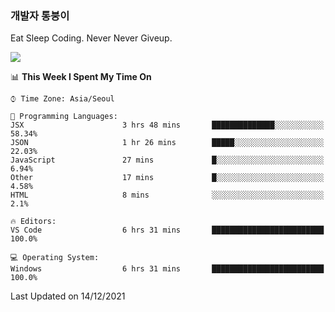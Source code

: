 ### 개발자 통붕이
Eat Sleep Coding.
Never Never Giveup.

<img src="https://github-readme-stats.vercel.app/api/top-langs/?username=tiaz0128&layout=compact" />

<br/>

<!--START_SECTION:waka-->
📊 **This Week I Spent My Time On** 

```text
⌚︎ Time Zone: Asia/Seoul

💬 Programming Languages: 
JSX                      3 hrs 48 mins       ██████████████░░░░░░░░░░░   58.34% 
JSON                     1 hr 26 mins        █████░░░░░░░░░░░░░░░░░░░░   22.03% 
JavaScript               27 mins             █░░░░░░░░░░░░░░░░░░░░░░░░   6.94% 
Other                    17 mins             █░░░░░░░░░░░░░░░░░░░░░░░░   4.58% 
HTML                     8 mins              ░░░░░░░░░░░░░░░░░░░░░░░░░   2.1%

🔥 Editors: 
VS Code                  6 hrs 31 mins       █████████████████████████   100.0%

💻 Operating System: 
Windows                  6 hrs 31 mins       █████████████████████████   100.0%

```


 Last Updated on 14/12/2021
<!--END_SECTION:waka-->
